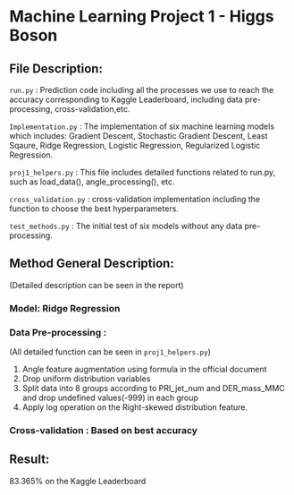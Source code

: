 # Machine Learning Project 1 - Higgs Boson

## File Description:

`run.py` : Prediction code including all the processes we use to reach the accuracy corresponding to Kaggle Leaderboard, including data pre-processing, cross-validation,etc.<br/>

`Implementation.py` : The implementation of six machine learning models which includes:
Gradient Descent, Stochastic Gradient Descent, Least Sqaure, Ridge Regression, Logistic Regression, Regularized Logistic Regression.<br/>

`proj1_helpers.py` : This file includes detailed functions related to run.py, such as load_data(), angle_processing(), etc.<br/>

`cross_validation.py` : cross-validation implementation including the function to choose the best hyperparameters.<br/>

`test_methods.py` : The initial test of six models without any data pre-processing.<br/>

## Method General Description:
(Detailed description can be seen in the report)<br/>
### Model: Ridge Regression
### Data Pre-processing :
(All detailed function can be seen in `proj1_helpers.py`)
1. Angle feature augmentation using formula in the official document
2. Drop uniform distribution variables
3. Split data into 8 groups according to PRI_jet_num and DER_mass_MMC and drop undefined values(-999) in each group
4. Apply log operation on the Right-skewed distribution feature.
### Cross-validation : Based on best accuracy

## Result:
83.365% on the Kaggle Leaderboard
